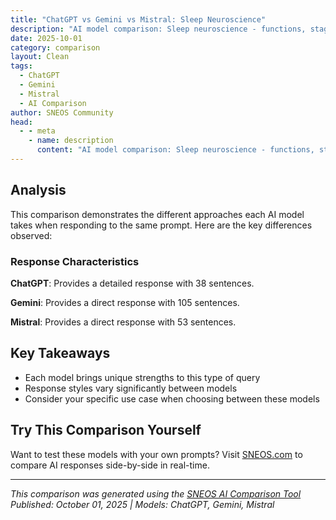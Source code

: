 ```yaml
---
title: "ChatGPT vs Gemini vs Mistral: Sleep Neuroscience"
description: "AI model comparison: Sleep neuroscience - functions, stages, and disorders..."
date: 2025-10-01
category: comparison
layout: Clean
tags:
  - ChatGPT
  - Gemini
  - Mistral
  - AI Comparison
author: SNEOS Community
head:
  - - meta
    - name: description
      content: "AI model comparison: Sleep neuroscience - functions, stages, and disorders..."
---
```


<ChatComparison
  title="ChatGPT vs Gemini vs Mistral: Sleep Neuroscience"
  prompt="Sleep neuroscience - functions, stages, and disorders"
  :responses='{
    "ChatGPT": "Certainly! Here\u0027s an overview of **sleep neuroscience**, covering its functions, stages, and common disorders:\n\n---\n\n## Sleep Neuroscience\n\nSleep neuroscience is the study of the neurological and physiological mechanisms that govern sleep, including how the brain controls sleep, the functions of sleep, different sleep stages, and the disorders related to sleep.\n\n---\n\n### 1. Functions of Sleep\n\nSleep serves several critical functions for brain and body health:\n\n- **Memory consolidation:** Sleep helps stabilize and integrate new memories.\n- **Synaptic homeostasis:** Balances synaptic strength built up during wakefulness.\n- **Brain clearance:** The glymphatic system clears metabolic waste more effectively during sleep.\n- **Emotional regulation:** Sleep supports mood stability and emotional processing.\n- **Cognitive performance:** Affects attention, problem-solving, creativity, and decision-making.\n- **Physical health:** Supports immune function, hormonal balance, growth, and repair.\n- **Energy conservation:** Decreases metabolic demand during rest periods.\n\n---\n\n### 2. Stages of Sleep\n\nSleep occurs in repeating cycles of different stages, broadly divided into:\n\n#### Non-Rapid Eye Movement (NREM) Sleep\n\n- **Stage 1:** Light sleep; transition from wakefulness to sleep, characterized by slow eye movements and reduced muscle activity.\n- **Stage 2:** Deeper light sleep; marked by sleep spindles and K-complexes in EEG patterns, important for memory consolidation.\n- **Stage 3 (Slow Wave Sleep, SWS):** Deep sleep; characterized by delta waves, critical for restorative processes.\n\n#### Rapid Eye Movement (REM) Sleep\n\n- Characterized by rapid eye movements, low muscle tone (atonia), and brain activity resembling wakefulness.\n- Associated with vivid dreaming.\n- Important for emotional processing, memory consolidation, and brain development.\n\n**Typical sleep cycle:** A person goes through 4\u20136 cycles per night, each lasting about 90-120 minutes, with increasing duration of REM stages in later cycles.\n\n---\n\n### 3. Neural Mechanisms Regulating Sleep\n\n- **Hypothalamus:** Contains the suprachiasmatic nucleus (SCN), which regulates circadian rhythms.\n- **Brainstem:** Reticular formation influences wakefulness and sleep onset.\n- **Thalamus:** Regulates sensory flow and sleep spindles.\n- **Pineal gland:** Releases melatonin to promote sleepiness.\n- **Neurotransmitters:** GABA, adenosine promote sleep; orexin (hypocretin), norepinephrine, and dopamine promote wakefulness.\n\n---\n\n### 4. Common Sleep Disorders\n\n#### Insomnia\n\n- Difficulty initiating or maintaining sleep.\n- Causes: stress, psychiatric disorders, medical conditions, environmental factors.\n\n#### Sleep Apnea\n\n- Characterized by repeated pauses in breathing during sleep.\n- Obstructive type: airway blockage.\n- Leads to fragmented sleep and daytime sleepiness.\n\n#### Narcolepsy\n\n- Excessive daytime sleepiness and sudden sleep attacks.\n- Often involves cataplexy (loss of muscle tone) and is linked to orexin deficiency.\n\n#### Restless Legs Syndrome (RLS)\n\n- Urge to move the legs, typically at rest, worsening in the evening.\n- Results in sleep disruption.\n\n#### Parasomnias\n\n- Abnormal behaviors during sleep such as sleepwalking, night terrors, REM Sleep Behavior Disorder (acting out dreams).\n\n#### Circadian Rhythm Disorders\n\n- Misalignment of internal clock and external environment.\n- Includes delayed sleep phase syndrome, shift work disorder.\n\n---\n\n### Summary Table\n\n| Aspect                | Description                                    |\n|-----------------------|------------------------------------------------|\n| Functions             | Memory consolidation, brain restoration, emotional regulation, immune health |\n| Sleep Stages          | NREM: Stage 1, 2, 3 (slow wave); REM sleep   |\n| Neural Control        | Hypothalamus, brainstem, thalamus, neurotransmitters |\n| Common Disorders      | Insomnia, sleep apnea, narcolepsy, RLS, parasomnias, circadian disorders |\n\n---\n\nIf you\u0027d like, I can provide more detailed explanations on any of these topics or recent research findings!",
    "Gemini": "Okay, let\u0027s dive into the fascinating world of sleep neuroscience. This field seeks to understand the neural mechanisms that govern sleep, its functions, the different stages we cycle through each night, and the disruptions that can occur (sleep disorders).\n\n**I. The Functions of Sleep: Why Do We Need It?**\n\nSleep isn\u0027t just \u0022downtime.\u0022 It\u0027s a highly active and complex process crucial for numerous physiological and cognitive functions.  While researchers are still uncovering all the details, key functions include:\n\n*   **Cognitive Restoration and Consolidation:**\n    *   **Memory Consolidation:** Sleep plays a vital role in strengthening and transferring memories from short-term to long-term storage.  Different stages of sleep are involved in consolidating different types of memories (e.g., procedural vs. declarative).\n    *   **Synaptic Homeostasis Hypothesis:** This theory suggests that during wakefulness, our synapses (connections between neurons) strengthen and saturate. Sleep allows for synaptic downscaling, returning them to a baseline level, promoting efficient learning and preventing overstimulation.\n    *   **Cognitive Performance:** Sleep deprivation impairs attention, concentration, decision-making, problem-solving, reaction time, and overall cognitive efficiency.\n    *   **Creativity:** Some research suggests that sleep can facilitate creative insights and problem-solving.\n\n*   **Physical Restoration and Repair:**\n    *   **Tissue Repair and Growth:** Growth hormone is primarily released during sleep, particularly during slow-wave sleep (SWS), aiding in tissue repair and muscle growth.\n    *   **Immune Function:** Sleep supports a healthy immune system. Sleep deprivation weakens immune responses, making individuals more susceptible to illness.\n    *   **Energy Conservation:**  Although not the primary purpose, sleep does contribute to conserving energy by reducing metabolic rate.\n    *   **Hormone Regulation:** Sleep affects the release of various hormones, including cortisol (stress hormone), insulin (blood sugar regulation), leptin and ghrelin (appetite regulation). Disrupted sleep can lead to hormonal imbalances.\n\n*   **Brain Cleansing:**\n    *   **Glymphatic System:** This system, active primarily during sleep, removes metabolic waste products from the brain.  Cerebrospinal fluid (CSF) flows more efficiently through the brain during sleep, clearing out potentially harmful substances like amyloid-beta (associated with Alzheimer\u0027s disease).\n\n**II. Stages of Sleep: A Nightly Cycle**\n\nSleep is not a uniform state. It progresses through distinct stages, which can be identified using electroencephalography (EEG), electrooculography (EOG), and electromyography (EMG). A typical night involves cycling through these stages multiple times (usually 4-6 cycles).\n\n*   **Non-Rapid Eye Movement (NREM) Sleep:**\n\n    *   **Stage 1 (N1):**  The transition from wakefulness to sleep. Characterized by slower brain waves (theta waves) and hypnic jerks (sudden muscle twitches). It is a light stage of sleep, and you can be easily awakened.\n    *   **Stage 2 (N2):**  Deeper than N1. Characterized by sleep spindles (bursts of rapid brain activity) and K-complexes (large, sudden brain waves).  Heart rate slows, and body temperature drops.\n    *   **Stage 3 (N3):**  The deepest stage of sleep, also known as slow-wave sleep (SWS) or delta sleep. Dominated by slow, high-amplitude delta waves.  Difficult to awaken someone from this stage.  Crucial for physical restoration and memory consolidation. This stage is more prominent in the first half of the night.\n\n*   **Rapid Eye Movement (REM) Sleep:**\n\n    *   Characterized by rapid eye movements, brain activity similar to wakefulness (beta and alpha waves), muscle atonia (paralysis), and vivid dreaming.\n    *   Heart rate and breathing become irregular.\n    *   Important for cognitive function, emotional processing, and memory consolidation. REM sleep becomes more prominent in the second half of the night.\n\n**III. The Neurobiology of Sleep: Brain Regions and Neurotransmitters**\n\nSleep is regulated by a complex interplay of brain regions and neurotransmitter systems. Key players include:\n\n*   **Hypothalamus:** The master regulator of sleep-wake cycles.\n    *   **Suprachiasmatic Nucleus (SCN):** The brain\u0027s internal clock, located in the hypothalamus. It receives light information from the eyes and synchronizes the body\u0027s circadian rhythms (approximately 24-hour cycles).\n    *   **Ventrolateral Preoptic Nucleus (VLPO):** A sleep-promoting region in the hypothalamus.  It releases inhibitory neurotransmitters (GABA and galanin) to suppress wake-promoting areas.\n\n*   **Brainstem:**\n    *   **Reticular Activating System (RAS):** A network of neurons that promotes wakefulness and alertness. It sends activating signals to the cortex.\n    *   **Locus Coeruleus (LC):** A brainstem nucleus that produces norepinephrine, a neurotransmitter involved in arousal and vigilance.\n    *   **Raphe Nuclei:** A brainstem region that produces serotonin, a neurotransmitter involved in regulating mood and sleep.\n    *   **Pons:** Involved in generating REM sleep.\n\n*   **Thalamus:**  Acts as a relay station for sensory information to the cortex.  During sleep, the thalamus filters sensory input, preventing it from reaching the cortex and disrupting sleep.\n\n*   **Neurotransmitters:**\n\n    *   **Wake-Promoting Neurotransmitters:**\n        *   **Norepinephrine:**  Increases alertness and arousal.\n        *   **Serotonin:**  Contributes to wakefulness, although it can also play a role in sleep regulation.\n        *   **Dopamine:**  Associated with reward, motivation, and wakefulness.\n        *   **Histamine:**  Promotes wakefulness and alertness. Antihistamines can cause drowsiness by blocking histamine receptors.\n        *   **Acetylcholine:**  Important for REM sleep and wakefulness.\n        *   **Orexin (Hypocretin):**  A neuropeptide produced by neurons in the hypothalamus.  It plays a critical role in maintaining wakefulness and preventing sudden transitions into sleep.  Deficiency in orexin is linked to narcolepsy.\n\n    *   **Sleep-Promoting Neurotransmitters:**\n        *   **GABA (Gamma-Aminobutyric Acid):**  The primary inhibitory neurotransmitter in the brain.  It reduces neuronal activity and promotes sleep.\n        *   **Adenosine:**  Builds up in the brain during wakefulness, increasing sleep pressure. Caffeine blocks adenosine receptors, promoting wakefulness.\n        *   **Melatonin:**  A hormone produced by the pineal gland in response to darkness.  It helps regulate the sleep-wake cycle by promoting sleepiness.\n\n**IV. Sleep Disorders: Disruptions of Normal Sleep**\n\nSleep disorders are common and can have significant impacts on physical and mental health. Here are some of the most prevalent:\n\n*   **Insomnia:** Difficulty falling asleep, staying asleep, or experiencing non-restorative sleep. Can be acute (short-term) or chronic (long-term).\n*   **Sleep Apnea:**  Characterized by repeated pauses in breathing during sleep.  Obstructive sleep apnea (OSA) is the most common type, caused by a blockage of the upper airway. Central sleep apnea is less common, caused by the brain failing to signal the muscles to breathe.\n*   **Narcolepsy:**  A neurological disorder characterized by excessive daytime sleepiness, cataplexy (sudden loss of muscle tone), sleep paralysis, and hypnagogic hallucinations.  Often caused by a deficiency in orexin.\n*   **Restless Legs Syndrome (RLS):**  An irresistible urge to move the legs, often accompanied by uncomfortable sensations. Symptoms worsen during periods of inactivity, especially in the evening and at night.\n*   **REM Sleep Behavior Disorder (RBD):**  A parasomnia in which individuals act out their dreams during REM sleep due to a lack of muscle atonia.  Can be associated with neurodegenerative disorders like Parkinson\u0027s disease.\n*   **Parasomnias:**  A category of sleep disorders characterized by abnormal behaviors during sleep. Examples include:\n    *   **Sleepwalking (Somnambulism):**  Walking or performing other complex behaviors while asleep, typically during NREM sleep.\n    *   **Sleep Terrors:**  Episodes of intense fear, screaming, and agitation during NREM sleep, usually in children.\n    *   **Nightmare Disorder:** Frequent and disturbing nightmares that cause distress and impair daytime functioning.\n\n**V. Investigating Sleep: Tools and Techniques**\n\nSleep neuroscientists use various techniques to study sleep and its underlying mechanisms:\n\n*   **Polysomnography (PSG):** The gold standard for sleep assessment.  It involves recording brain waves (EEG), eye movements (EOG), muscle activity (EMG), heart rate, and breathing patterns during sleep.\n*   **Electroencephalography (EEG):** Measures brain electrical activity using electrodes placed on the scalp.\n*   **Functional Magnetic Resonance Imaging (fMRI):**  A neuroimaging technique that measures brain activity by detecting changes in blood flow.\n*   **Positron Emission Tomography (PET):**  A neuroimaging technique that uses radioactive tracers to measure brain activity.\n*   **Animal Models:**  Researchers use animal models to study the neurobiological mechanisms of sleep and sleep disorders.\n*   **Actigraphy:**  A non-invasive method of monitoring sleep-wake patterns using a wrist-worn device that measures movement.\n*   **Sleep Diaries:**  Individuals record their sleep habits and experiences in a diary.\n\n**VI. Future Directions in Sleep Neuroscience**\n\n*   **Understanding the precise roles of different brain regions and neurotransmitters in regulating sleep.**\n*   **Developing new treatments for sleep disorders.**\n*   **Investigating the link between sleep and neurodegenerative diseases like Alzheimer\u0027s disease and Parkinson\u0027s disease.**\n*   **Exploring the potential of using sleep to enhance cognitive function and athletic performance.**\n*   **Personalized Sleep Medicine:** Tailoring sleep interventions to individual needs based on their genetic makeup, lifestyle, and sleep patterns.\n\n**In summary, sleep neuroscience is a dynamic and rapidly evolving field that is shedding light on the fundamental importance of sleep for our physical and mental well-being. Understanding the mechanisms of sleep and sleep disorders is essential for developing effective strategies to improve sleep health and overall quality of life.**\n",
    "Mistral": "Sleep is a complex and vital process that plays a crucial role in overall health and well-being. Understanding the functions, stages, and disorders related to sleep is essential for both scientific research and clinical practice. Here\u2019s an overview:\n\n### Functions of Sleep\n1. **Physical Restoration**: Sleep helps in the repair and regeneration of tissues, muscle growth, and the production of growth hormones.\n2. **Cognitive Function**: It is essential for memory consolidation, learning, and problem-solving.\n3. **Emotional Regulation**: Sleep aids in managing mood and emotional stability.\n4. **Immune Function**: It supports the immune system by helping the body fight infections and illnesses.\n5. **Metabolic Regulation**: Sleep influences metabolism, including glucose regulation and appetite control.\n\n### Stages of Sleep\nSleep is typically divided into two main types: Non-Rapid Eye Movement (NREM) sleep and Rapid Eye Movement (REM) sleep. These types are further divided into stages:\n\n1. **NREM Sleep**:\n   - **Stage 1 (N1)**: Transition from wakefulness to sleep. Lasts only a few minutes.\n   - **Stage 2 (N2)**: Heart rate slows, and body temperature drops. Prepares the body for deep sleep.\n   - **Stage 3 (N3)**: Deep sleep, also known as slow-wave sleep. Essential for physical restoration and immune function.\n\n2. **REM Sleep**:\n   - Occurs approximately 90 minutes after falling asleep.\n   - Characterized by rapid eye movements, increased brain activity, and temporary paralysis of most voluntary muscles.\n   - Important for emotional health and memory consolidation.\n\n### Sleep Disorders\nSleep disorders can significantly impact quality of life and overall health. Some common sleep disorders include:\n\n1. **Insomnia**:\n   - Difficulty falling asleep or staying asleep.\n   - Can be acute (short-term) or chronic (long-term).\n\n2. **Sleep Apnea**:\n   - Characterized by pauses in breathing during sleep.\n   - Types include Obstructive Sleep Apnea (OSA) and Central Sleep Apnea (CSA).\n\n3. **Narcolepsy**:\n   - A neurological disorder that affects the control of sleep and wakefulness.\n   - Symptoms include excessive daytime sleepiness and sudden muscle weakness (cataplexy).\n\n4. **Restless Legs Syndrome (RLS)**:\n   - An urge to move the legs, often accompanied by uncomfortable sensations.\n   - Can disrupt sleep and lead to daytime fatigue.\n\n5. **Circadian Rhythm Sleep Disorders**:\n   - Disruptions in the body\u0027s internal clock.\n   - Examples include jet lag, shift work disorder, and delayed sleep phase syndrome.\n\n6. **Parasomnias**:\n   - Abnormal behaviors, emotions, perceptions, or dreams that occur during sleep.\n   - Examples include sleepwalking, night terrors, and REM sleep behavior disorder.\n\n### Treatment and Management\nTreatment for sleep disorders often involves a combination of lifestyle changes, behavioral therapies, and medications. Some common approaches include:\n\n1. **Cognitive Behavioral Therapy for Insomnia (CBT-I)**:\n   - A structured program that helps change thoughts and behaviors that interfere with sleep.\n\n2. **Continuous Positive Airway Pressure (CPAP)**:\n   - A device used to treat sleep apnea by keeping the airways open during sleep.\n\n3. **Medications**:\n   - Sleep aids, antidepressants, and other medications may be prescribed depending on the disorder.\n\n4. **Lifestyle Changes**:\n   - Maintaining a consistent sleep schedule, creating a sleep-conducive environment, and avoiding stimulants like caffeine and nicotine before bedtime.\n\nUnderstanding the intricacies of sleep neuroscience is crucial for developing effective treatments and improving the quality of life for individuals with sleep disorders."
  }'
  published-date="12:00"
/>

## Analysis

This comparison demonstrates the different approaches each AI model takes when responding to the same prompt. Here are the key differences observed:

### Response Characteristics

**ChatGPT**: Provides a detailed response with 38 sentences. 

**Gemini**: Provides a direct response with 105 sentences. 

**Mistral**: Provides a direct response with 53 sentences. 

## Key Takeaways

- Each model brings unique strengths to this type of query
- Response styles vary significantly between models
- Consider your specific use case when choosing between these models

## Try This Comparison Yourself

Want to test these models with your own prompts? Visit [SNEOS.com](https://sneos.com) to compare AI responses side-by-side in real-time.

---

*This comparison was generated using the [SNEOS AI Comparison Tool](https://sneos.com)*
*Published: October 01, 2025 | Models: ChatGPT, Gemini, Mistral*
